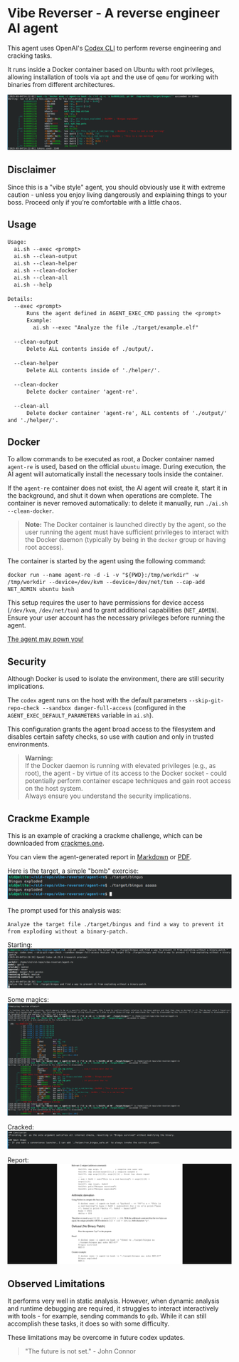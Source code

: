 # Vibe Reverser - A reverse engineer AI agent

This agent uses OpenAI's [Codex CLI](https://developers.openai.com/codex/cli/) to perform reverse engineering and cracking tasks.

It runs inside a Docker container based on Ubuntu with root privileges, allowing installation of tools via `apt` and the use of `qemu` for working with binaries from different architectures.

![Screenshot](example/example.png)

## Disclaimer

Since this is a "vibe style" agent, you should obviously use it with extreme caution - unless you enjoy living dangerously and explaining things to your boss.
Proceed only if you’re comfortable with a little chaos.

## Usage

```
Usage:
  ai.sh --exec <prompt>
  ai.sh --clean-output
  ai.sh --clean-helper
  ai.sh --clean-docker
  ai.sh --clean-all
  ai.sh --help

Details:
  --exec <prompt>
      Runs the agent defined in AGENT_EXEC_CMD passing the <prompt>
      Example:
        ai.sh --exec "Analyze the file ./target/example.elf"

  --clean-output
      Delete ALL contents inside of ./output/.

  --clean-helper
      Delete ALL contents inside of './helper/'.

  --clean-docker
      Delete docker container 'agent-re'.

  --clean-all
      Delete docker container 'agent-re', ALL contents of './output/' and './helper/'.
```

## Docker

To allow commands to be executed as root, a Docker container named `agent-re` is used, based on the official `ubuntu` image. During execution, the AI agent will automatically install the necessary tools inside the container.

If the `agent-re` container does not exist, the AI agent will create it, start it in the background, and shut it down when operations are complete. The container is never removed automatically: to delete it manually, run `./ai.sh --clean-docker`.

> **Note:** The Docker container is launched directly by the agent, so the user running the agent must have sufficient privileges to interact with the Docker daemon (typically by being in the `docker` group or having root access).

The container is started by the agent using the following command:
```
docker run --name agent-re -d -i -v "${PWD}:/tmp/workdir" -w /tmp/workdir --device=/dev/kvm --device=/dev/net/tun --cap-add NET_ADMIN ubuntu bash
```
This setup requires the user to have permissions for device access (`/dev/kvm`, `/dev/net/tun`) and to grant additional capabilities (`NET_ADMIN`). Ensure your user account has the necessary privileges before running the agent.

[The agent may pown you!](https://gist.github.com/siddolo/827e1cb66fdf1e1e94195a354e48f986)

## Security

Although Docker is used to isolate the environment, there are still security implications.

The `codex` agent runs on the host with the default parameters `--skip-git-repo-check --sandbox danger-full-access` (configured in the `AGENT_EXEC_DEFAULT_PARAMETERS` variable in `ai.sh`).

This configuration grants the agent broad access to the filesystem and disables certain safety checks, so use with caution and only in trusted environments.

> **Warning:**  
> If the Docker daemon is running with elevated privileges (e.g., as root), the agent - by virtue of its access to the Docker socket - could potentially perform container escape techniques and gain root access on the host system.  
> Always ensure you understand the security implications.

## Crackme Example

This is an example of cracking a crackme challenge, which can be downloaded from [crackmes.one](https://crackmes.one/crackme/68a153668fac2855fe6fb67b).

You can view the agent-generated report in [Markdown](example/report.md) or [PDF](example/report.pdf).

Here is the target, a simple "bomb" exercise:
![Crackme Example Screenshot - Target](example/target.png)

The prompt used for this analysis was:

```
Analyze the target file ./target/bingus and find a way to prevent it from exploding without a binary-patch.
```

Starting:
![Crackme Example Screenshot - Starting](example/1.png)

Some magics:
![Crackme Example Screenshot - Some Magics](example/2.png)

Cracked:
![Crackme Example Screenshot - Cracked](example/3.png)

Report:
![Crackme Example Screenshot - Report](example/4.png)

## Observed Limitations

It performs very well in static analysis. However, when dynamic analysis and runtime debugging are required, it struggles to interact interactively with tools - for example, sending commands to `gdb`. While it can still accomplish these tasks, it does so with some difficulty.

These limitations may be overcome in future codex updates.

> "The future is not set." - John Connor
